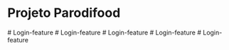 # Projeto Parodifood
#   L o g i n - f e a t u r e  
 #   L o g i n - f e a t u r e  
 #   L o g i n - f e a t u r e  
 #   L o g i n - f e a t u r e  
 #   L o g i n - f e a t u r e  
 